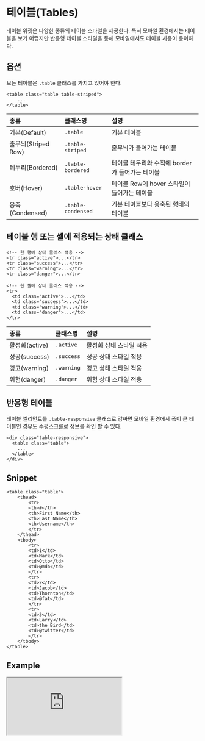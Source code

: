 <!--
{
    "id": 4104,
    "title": "테이블(Tables)",
    "outline": "테이블 위젯은 다양한 종류의 테이블 스타일을 제공한다. 특히 모바일 환경에서 테이블을 보기 어려지만 반응형 테이블 스타일을 통해 모바일에서도 테이블 사용이 용이하다.",
    "tags": ["widget", "base"],
    "order": [4, 1, 4],
    "thumbnail": "4.1.04.tables.png"
}
-->

# 테이블(Tables)

테이블 위젯은 다양한 종류의 테이블 스타일을 제공한다. 특히 모바일 환경에서는 테이블을 보기 어렵지만 반응형 테이블 스타일을 통해 모바일에서도 테이블 사용이 용이하다.


## 옵션
모든 테이블은 `.table` 클래스를 가지고 있어야 한다.

```
<table class="table table-striped">
    ...
</table>
```

종류 | 클래스명 | 설명 
:-- | :-- | :--
기본(Default) | `.table` | 기본 테이블
줄무늬(Striped Row) | `.table-striped` | 줄무늬가 들어가는 테이블
테두리(Bordered) | `.table-bordered` | 테이블 테두리와 수직에 border가 들어가는 테이블
호버(Hover) | `.table-hover` | 테이블 Row에 hover 스타일이 들어가는 테이블
응축(Condensed) | `.table-condensed` | 기본 테이블보다 응축된 형태의 테이블

## 테이블 행 또는 셀에 적용되는 상태 클래스 

```
<!-- 한 행에 상태 클래스 적용 -->
<tr class="active">...</tr>
<tr class="success">...</tr>
<tr class="warning">...</tr>
<tr class="danger">...</tr>

<!-- 한 셀에 상태 클래스 적용 -->
<tr>
  <td class="active">...</td>
  <td class="success">...</td>
  <td class="warning">...</td>
  <td class="danger">...</td>
</tr>
```

종류 | 클래스명 | 설명 
:-- | :-- | :--
활성화(active) | `.active` | 활성화 상태 스타일 적용
성공(success) | `.success` | 성공 상태 스타일 적용
경고(warning) | `.warning` | 경고 상태 스타일 적용
위험(danger) | `.danger` | 위험 상태 스타일 적용

## 반응형 테이블
테이블 엘리먼트를 `.table-responsive` 클래스로 감싸면 모바일 환경에서 폭이 큰 테이블인 경우도 수평스크롤로 정보를 확인 할 수 있다.

```
<div class="table-responsive">
  <table class="table">
    ...
  </table>
</div>
```

## Snippet
```
<table class="table">
    <thead>
        <tr>
        <th>#</th>
        <th>First Name</th>
        <th>Last Name</th>
        <th>Username</th>
        </tr>
    </thead>
    <tbody>
        <tr>
        <td>1</td>
        <td>Mark</td>
        <td>Otto</td>
        <td>@mdo</td>
        </tr>
        <tr>
        <td>2</td>
        <td>Jacob</td>
        <td>Thornton</td>
        <td>@fat</td>
        </tr>
        <tr>
        <td>3</td>
        <td>Larry</td>
        <td>the Bird</td>
        <td>@twitter</td>
        </tr>
    </tbody>
</table>
```

## Example
<iframe class="jsbin-livecode" src="http://jsbin.com/iSEWOgu/latest/embed?html,output"></iframe>